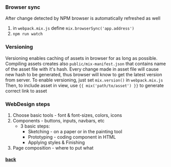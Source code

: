 ### Browser sync
After change detected by NPM browser is automatically refreshed as well
1. in `webpack.mix.js` define `mix.browserSync('app.address')`
2. `npm run watch`


### Versioning
Versioning enables caching of assets in browser for as long as possible. Compiling assets creates also `public/mix-manifest.json` that contains name of the asset file with it's hash. Every change made in asset file will cause new hash to be generated, thus browser will know to get the latest version from server.
To enable versioning, just set `mix.version()` in `webpack.mix.js`
Then, to include asset in view, use `{{ mix('path/to/asset') }}` to generate correct link to asset

### WebDesign steps
1. Choose basic tools - font & font-sizes, colors, icons
2. Components - buttons, inputs, navbars, etc
    - 3 basic steps:
        - Sketching - on a paper or in the painting tool
        - Prototyping - coding component in HTML
        - Applying styles & Finishing
3. Page composition - where to put what

#### [back](./../readme.md)